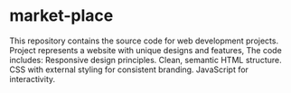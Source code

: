 # market-place
This repository contains the source code for web development projects. Project represents a website with unique designs and features, The code includes:  Responsive design principles. Clean, semantic HTML structure. CSS with external styling for consistent branding. JavaScript for interactivity.
